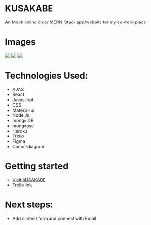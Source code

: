 # KUSAKABE

An Mock online order MERN-Stack app/website for my ex-work place

# Images

<img src="https://i.imgur.com/hCMu8N7.png">
<img src="https://i.imgur.com/5JpDvyy.png">
<img src="https://i.imgur.com/4uB9H5o.png">

# Technologies Used:

- AJAX
- React
- Javascript
- CSS
- Material-ui
- Node Js
- mongo DB
- mongoose
- Heroku
- Trello
- Figma
- Cacoo-diagram

# Getting started

- [Visit KUSAKABE](https://myshtuff.herokuapp.com/)
- [Trello link](https://trello.com/b/Zd1QP3Xy/nathan-react-kusakabe-project)

# Next steps:

- Add contect form and connect with Email
